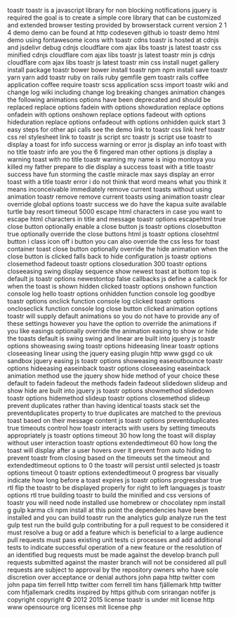 toastr toastr is a javascript library for non blocking notifications jquery is required the goal is to create a simple core library that can be customized and extended browser testing provided by browserstack current version 2 1 4 demo demo can be found at http codeseven github io toastr demo html demo using fontawesome icons with toastr cdns toastr is hosted at cdnjs and jsdelivr debug cdnjs cloudflare com ajax libs toastr js latest toastr css minified cdnjs cloudflare com ajax libs toastr js latest toastr min js cdnjs cloudflare com ajax libs toastr js latest toastr min css install nuget gallery install package toastr bower bower install toastr npm npm install save toastr yarn yarn add toastr ruby on rails ruby gemfile gem toastr rails coffee application coffee require toastr scss application scss import toastr wiki and change log wiki including change log breaking changes animation changes the following animations options have been deprecated and should be replaced replace options fadein with options showduration replace options onfadein with options onshown replace options fadeout with options hideduration replace options onfadeout with options onhidden quick start 3 easy steps for other api calls see the demo link to toastr css link href toastr css rel stylesheet link to toastr js script src toastr js script use toastr to display a toast for info success warning or error js display an info toast with no title toastr info are you the 6 fingered man other options js display a warning toast with no title toastr warning my name is inigo montoya you killed my father prepare to die display a success toast with a title toastr success have fun storming the castle miracle max says display an error toast with a title toastr error i do not think that word means what you think it means inconceivable immediately remove current toasts without using animation toastr remove remove current toasts using animation toastr clear override global options toastr success we do have the kapua suite available turtle bay resort timeout 5000 escape html characters in case you want to escape html characters in title and message toastr options escapehtml true close button optionally enable a close button js toastr options closebutton true optionally override the close buttons html js toastr options closehtml button i class icon off i button you can also override the css less for toast container toast close button optionally override the hide animation when the close button is clicked falls back to hide configuration js toastr options closemethod fadeout toastr options closeduration 300 toastr options closeeasing swing display sequence show newest toast at bottom top is default js toastr options newestontop false callbacks js define a callback for when the toast is shown hidden clicked toastr options onshown function console log hello toastr options onhidden function console log goodbye toastr options onclick function console log clicked toastr options oncloseclick function console log close button clicked animation options toastr will supply default animations so you do not have to provide any of these settings however you have the option to override the animations if you like easings optionally override the animation easing to show or hide the toasts default is swing swing and linear are built into jquery js toastr options showeasing swing toastr options hideeasing linear toastr options closeeasing linear using the jquery easing plugin http www gsgd co uk sandbox jquery easing js toastr options showeasing easeoutbounce toastr options hideeasing easeinback toastr options closeeasing easeinback animation method use the jquery show hide method of your choice these default to fadein fadeout the methods fadein fadeout slidedown slideup and show hide are built into jquery js toastr options showmethod slidedown toastr options hidemethod slideup toastr options closemethod slideup prevent duplicates rather than having identical toasts stack set the preventduplicates property to true duplicates are matched to the previous toast based on their message content js toastr options preventduplicates true timeouts control how toastr interacts with users by setting timeouts appropriately js toastr options timeout 30 how long the toast will display without user interaction toastr options extendedtimeout 60 how long the toast will display after a user hovers over it prevent from auto hiding to prevent toastr from closing based on the timeouts set the timeout and extendedtimeout options to 0 the toastr will persist until selected js toastr options timeout 0 toastr options extendedtimeout 0 progress bar visually indicate how long before a toast expires js toastr options progressbar true rtl flip the toastr to be displayed properly for right to left languages js toastr options rtl true building toastr to build the minified and css versions of toastr you will need node installed use homebrew or chocolatey npm install g gulp karma cli npm install at this point the dependencies have been installed and you can build toastr run the analytics gulp analyze run the test gulp test run the build gulp contributing for a pull request to be considered it must resolve a bug or add a feature which is beneficial to a large audience pull requests must pass existing unit tests ci processes and add additional tests to indicate successful operation of a new feature or the resolution of an identified bug requests must be made against the develop branch pull requests submitted against the master branch will not be considered all pull requests are subject to approval by the repository owners who have sole discretion over acceptance or denial authors john papa http twitter com john papa tim ferrell http twitter com ferrell tim hans fjällemark http twitter com hfjallemark credits inspired by https github com srirangan notifer js copyright copyright © 2012 2015 license toastr is under mit license http www opensource org licenses mit license php